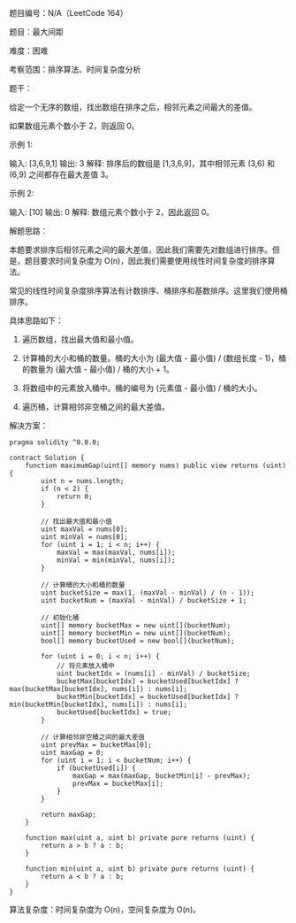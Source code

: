 题目编号：N/A（LeetCode 164）

题目：最大间距

难度：困难

考察范围：排序算法、时间复杂度分析

题干：

给定一个无序的数组，找出数组在排序之后，相邻元素之间最大的差值。

如果数组元素个数小于 2，则返回 0。

示例 1:

输入: [3,6,9,1]
输出: 3
解释: 排序后的数组是 [1,3,6,9]，其中相邻元素 (3,6) 和 (6,9) 之间都存在最大差值 3。

示例 2:

输入: [10]
输出: 0
解释: 数组元素个数小于 2，因此返回 0。

解题思路：

本题要求排序后相邻元素之间的最大差值，因此我们需要先对数组进行排序。但是，题目要求时间复杂度为 O(n)，因此我们需要使用线性时间复杂度的排序算法。

常见的线性时间复杂度排序算法有计数排序、桶排序和基数排序。这里我们使用桶排序。

具体思路如下：

1. 遍历数组，找出最大值和最小值。

2. 计算桶的大小和桶的数量。桶的大小为 (最大值 - 最小值) / (数组长度 - 1)，桶的数量为 (最大值 - 最小值) / 桶的大小 + 1。

3. 将数组中的元素放入桶中。桶的编号为 (元素值 - 最小值) / 桶的大小。

4. 遍历桶，计算相邻非空桶之间的最大差值。

解决方案：

```solidity
pragma solidity ^0.8.0;

contract Solution {
    function maximumGap(uint[] memory nums) public view returns (uint) {
        uint n = nums.length;
        if (n < 2) {
            return 0;
        }

        // 找出最大值和最小值
        uint maxVal = nums[0];
        uint minVal = nums[0];
        for (uint i = 1; i < n; i++) {
            maxVal = max(maxVal, nums[i]);
            minVal = min(minVal, nums[i]);
        }

        // 计算桶的大小和桶的数量
        uint bucketSize = max(1, (maxVal - minVal) / (n - 1));
        uint bucketNum = (maxVal - minVal) / bucketSize + 1;

        // 初始化桶
        uint[] memory bucketMax = new uint[](bucketNum);
        uint[] memory bucketMin = new uint[](bucketNum);
        bool[] memory bucketUsed = new bool[](bucketNum);

        for (uint i = 0; i < n; i++) {
            // 将元素放入桶中
            uint bucketIdx = (nums[i] - minVal) / bucketSize;
            bucketMax[bucketIdx] = bucketUsed[bucketIdx] ? max(bucketMax[bucketIdx], nums[i]) : nums[i];
            bucketMin[bucketIdx] = bucketUsed[bucketIdx] ? min(bucketMin[bucketIdx], nums[i]) : nums[i];
            bucketUsed[bucketIdx] = true;
        }

        // 计算相邻非空桶之间的最大差值
        uint prevMax = bucketMax[0];
        uint maxGap = 0;
        for (uint i = 1; i < bucketNum; i++) {
            if (bucketUsed[i]) {
                maxGap = max(maxGap, bucketMin[i] - prevMax);
                prevMax = bucketMax[i];
            }
        }

        return maxGap;
    }

    function max(uint a, uint b) private pure returns (uint) {
        return a > b ? a : b;
    }

    function min(uint a, uint b) private pure returns (uint) {
        return a < b ? a : b;
    }
}
```

算法复杂度：时间复杂度为 O(n)，空间复杂度为 O(n)。